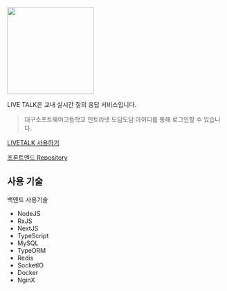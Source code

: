 

<img src="https://user-images.githubusercontent.com/49791336/121615100-12422b00-ca9b-11eb-817a-772fb596b239.png" width=200/>




LIVE TALK은 교내 실시간 질의 응답 서비스입니다. 



> 대구소프트웨어고등학교 인트라넷 도담도담 아이디를 통해 로그인할 수 있습니다.



[LIVETALK 사용하기](http://livetalk.b1nd.com)

[프론트엔드 Repository](https://github.com/Choi-jinwoo/LiveTalk_Web)



## 사용 기술

백엔드 사용기술

- NodeJS
- RxJS
- NextJS
- TypeScript
- MySQL
- TypeORM
- Redis
- SocketIO
- Docker
- NginX
